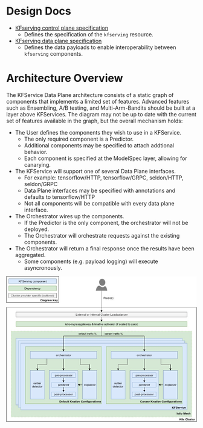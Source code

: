 
# Design Docs

 * [KFserving control plane specification](control-plane.md)
   * Defines the specification of the `kfserving` resource.
 * [KFserving data plane specification](data-plane.md)
   * Defines the data payloads to enable interoperability between `kfserving` components.

# Architecture Overview
The KFService Data Plane architecture consists of a static graph of components that implements a limited set of features. Advanced features such as Ensembling, A/B testing, and Multi-Arm-Bandits should be built at a layer above KFServices. The diagram may not be up to date with the current set of features available in the graph, but the overall mechanism holds:

- The User defines the components they wish to use in a KFService.
  - The only required component is a Predictor.
  - Additional components may be specified to attach addtional behavior. 
  - Each component is specified at the ModelSpec layer, allowing for canarying.
- The KFService will support one of several Data Plane interfaces.
  - For example: tensorflow/HTTP, tensorflow/GRPC, seldon/HTTP, seldon/GRPC
  - Data Plane interfaces may be specified with annotations and defaults to tensorflow/HTTP
  - Not all components will be compatible with every data plane interface.
- The Orchestrator wires up the components.
  - If the Predictor is the only component, the orchestrator will not be deployed.
  - The Orchestrator will orchestrate requests against the existing components.
- The Orchestrator will return a final response once the results have been aggregated.
  - Some components (e.g. payload logging) will execute asyncronously.

![Data Plane](./diagrams/dataplane.jpg)